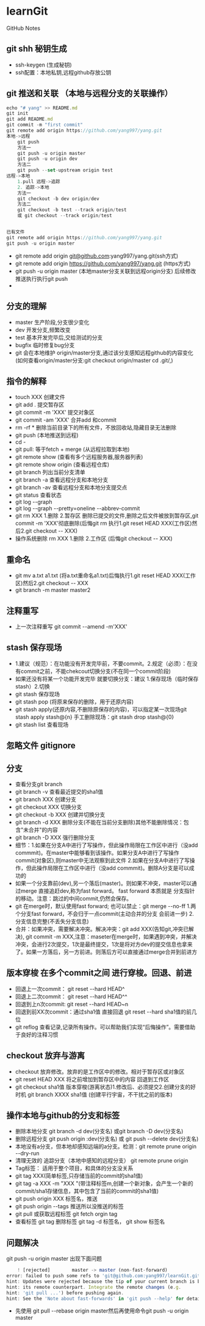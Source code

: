 # learnGit
GitHub Notes
## git shh 秘钥生成
- ssh-keygen (生成秘钥)
- ssh配置：本地私钥,远程github存放公钥
## git 推送和关联 （本地与远程分支的关联操作）
```js
echo "# yang" >> README.md
git init
git add README.md
git commit -m "first commit"
git remote add origin https://github.com/yang997/yang.git
本地->远程
    git push
    方法一
    git push -u origin master
    git push -u origin dev
    方法二
    git push --set-upstream origin test
远程->本地
    1.pull 远程->追踪
    2. 追踪->本地
    方法一
    git checkout -b dev origin/dev
    方法二
    git checkout -b test --track origin/test
    或 git checkout --track origin/test



```
```js 
已有文件
git remote add origin https://github.com/yang997/yang.git
git push -u origin master
```
- git remote add origin git@github.com:yang997/yang.git(ssh方式)
- git remote add origin https://github.com/yang997/yang.git (https方式)
- git push -u origin master (本地master分支关联到远程origin分支) 后续修改推送执行执行git push
- 
## 分支的理解
- master 生产阶段,分支很少变化
- dev 开发分支,频繁改变
- test 基本开发完毕后,交给测试的分支
- bugfix 临时修复bug分支
- git 会在本地维护 origin/master分支,通过该分支感知远程github的内容变化(如何查看origin/master分支:git checkout origin/master cd .git/,)
## 指令的解释
- touch XXX 创建文件
- git add . 提交暂存区
- git commit -m 'XXX' 提交对象区
- git commit -am 'XXX' 合并add 和commit
- rm -rf * 删除当前目录下的所有文件，不放回收站,隐藏目录无法删除
- git push (本地推送到远程)
- cd - 
- git pull: 等于fetch + merge (从远程拉取到本地) 
- git remote show (查看有多个远程服务器,服务器列表)
- git remote show origin (查看远程仓库)
- git branch 列出当前分支清单
- git branch -a 查看远程分支和本地分支
- git branch -av 查看远程分支和本地分支提交点
- git status 查看状态
- git log --graph 
- git log --graph --pretty=oneline --abbrev-commit
- git rm XXX 1.删除 2.暂存区 删除已提交的文件,删除之后文件被放到暂存区,git commit -m 'XXX'彻底删除(后悔git rm 执行1.git reset HEAD XXX(工作区)然后2.git checkout -- XXX)
- 操作系统删除 rm XXX 1.删除 2.工作区 (后悔git checkout -- XXX)

## 重命名
- git mv a.txt a1.txt (将a.txt重命名a1.txt)后悔执行1.git reset HEAD XXX(工作区)然后2.git checkout -- XXX
- git branch -m master master2
## 注释重写
- 上一次注释重写 git commit --amend -m'XXX'
  
## stash 保存现场
- 1.建议（规范）：在功能没有开发完毕前，不要commit。2.规定（必须）：在没有commit之前，不能chekcout切换分支(不在同一个commit阶段)
- 如果还没有将某一个功能开发完毕 就要切换分支：建议 1.保存现场（临时保存stash）2.切换
- git stash 保存现场
- git stash pop (将原来保存的删除，用于还原内容)
- git stash apply(还原内容,不删除原保存的内容)，可以指定某一次现场git stash apply stash@{n} 手工删除现场：git stash drop stash@{0}
- git stash list 查看现场

## 忽略文件 gitignore

## 分支
- 查看分支git branch 
- git branch -v 查看最近提交的sha1值
- git branch XXX 创建分支
- git checkout XXX 切换分支
- git checkout -b XXX 创建并切换分支
- git branch -d XXX 删除分支(不能在当前分支删除)其他不能删除情况：包含"未合并"的内容
- git branch -D XXX 强行删除分支
- 细节：1.如果在分支A中进行了写操作，但此操作局限在工作区中进行（没add commmit)。在master中能够看到该操作。如果分支A中进行了写操作 commit(对象区),则master中无法观察到此文件 2.如果在分支A中进行了写操作，但此操作局限在工作区中进行（没add commmit)。删除A分支是可以成功的
- 如果一个分支靠前(dev),另一个落后(master)。则如果不冲突，master可以通过merge 直接追赶dev,称为fast forward。 fast forward 本质就是 分支指针的移动。注意：跳过的中间commit,仍然会保存。
- git 在merge时，默认使用fast forward; 也可以禁止：git merge --no-ff 1.两个分支fast forward，不会归于一点commit(主动合并的分支 会前进一步) 2.分支信息完整(不丢失分支信息)
- 合并：如果冲突，需要解决冲突。解决冲突：git add XXX(告知git,冲突已解决), git commit -m XXX,注意：maseter在merge时，如果遇到冲突，并解决冲突，会进行2次提交，1次是最终提交，1次是将对方dev的提交信息也拿来了。如果一方落后，另一方前进。则落后方可以直接通过merge合并到前进方

## 版本穿梭 在多个commit之间 进行穿梭。回退、前进
- 回退上一次commit： git reset --hard HEAD^
- 回退上二次commit： git reset --hard HEAD^^
- 回退到上n次commit: git reset --hard HEAD~n
- 回退到前XX次commit：通过sha1值 直接回退 git reset --hard sha1值的前几位
- git reflog 查看记录,记录所有操作。可以帮助我们实现“后悔操作”。需要借助于良好的注释习惯

## checkout 放弃与游离
- checkout 放弃修改。放弃的是工作区中的修改。相对于暂存区或对象区
- git reset HEAD XXX 将之前增加到暂存区中的内容 回退到工作区
- git checkout sha1值 版本穿梭(游离状态)1.修改后、必须提交2.创建分支的好时机 git branch XXXX sha1值 (创建平行宇宙，不干扰之前的版本)

## 操作本地与github的分支和标签
- 删除本地分支 git branch -d dev(分支名) 或git branch -D dev(分支名)
- 删除远程分支 git push origin :dev(分支名) 或 git push --delete dev(分支名)
- 本地没有a分支，但本地却感知远端的a分支。检测：git remote prune origin --dry-run
- 清理无效的 追踪分支（本地中感知的远程分支） git remote prune origin
- Tag标签： 适用于整个项目，和具体的分支没关系
- git tag XXX(简单标签,只存储当前的commit的sha1值) 
- git tag -a XXX -m "XXX "(带注释标签m,创建一个新对象，会产生一个新的commit/sha1存储信息，其中包含了当前的commit的sha1值)
- git push origin XXX 标签名，推送
- git push origin --tags 推送所以没推送的标签
- git pull 或获取远程标签 git fetch orgin tag 
-  查看标签 git tag 删除标签 git tag -d 标签名， git show 标签名
## 问题解决
git push -u origin master 出现下面问题
```js
    ! [rejected]        master -> master (non-fast-forward)
error: failed to push some refs to 'git@github.com:yang997/learnGit.git'
hint: Updates were rejected because the tip of your current branch is behind
hint: its remote counterpart. Integrate the remote changes (e.g.
hint: 'git pull ...') before pushing again.
hint: See the 'Note about fast-forwards' in 'git push --help' for details.
```
- 先使用 git pull --rebase origin master然后再使用命令git push -u origin master